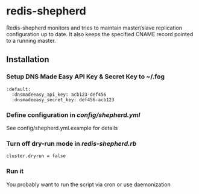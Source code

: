 # redis-shepherd
Redis-shepherd monitors and tries to maintain master/slave replication configuration up to date. It also keeps the specified CNAME record pointed to a running master.

## Installation
### Setup DNS Made Easy API Key & Secret Key to ~/.fog

    :default:
      :dnsmadeeasy_api_key: acb123-def456
      :dnsmadeeasy_secret_key: def456-acb123

### Define configuration in _config/shepherd.yml_
See config/shepherd.yml.example for details

### Turn off dry-run mode in _redis-shepherd.rb_

    cluster.dryrun = false

### Run it
You probably want to run the script via cron or use daemonization
